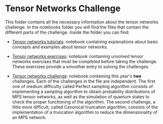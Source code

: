 # **Tensor Networks Challenge**


This folder contains all the necessary information about the tensor networks challenge. In the notebooks folder you will find the files that contain the different parts of the challenge. Inside the folder you can find:

- [Tensor networks tutorials](notebooks/Tensor_networks_tutorials.ipynb): notebook containing explanations about basic concepts and examples about tensor networks.

- [Tensor networks exercises](notebooks/Tensor_networks_exercises.ipynb): notebook containing unsolved tensor networks exercises that must be completed before taking the challenge. These exercises provide a smoother entry to solving the challenges.

- [Tensor networks challenge](notebooks/Tensor_networks_challenge.ipynb): notebook containing this year's **two** challenges. Each of the challenges in the file are independent. The first one of medium difficulty called Perfect sampling algorithm consists of implementing a sampling algorithm to obtain probability distributions of MPS tensor networks, as well as the simulation of quantum states to check the proper functioning of the algorithm. The second challenge, a little more difficult, called Canonical truncation algorithm, consists of the implementation of a truncation algorithm to reduce the dimensionality of an MPS network.


